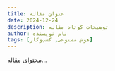 ```yaml
---
title: عنوان مقاله
date: 2024-12-24
description: توضیحات کوتاه مقاله
author: نام نویسنده
tags: [هوش مصنوعی, کسب‌وکار]
---
```


محتوای مقاله...
